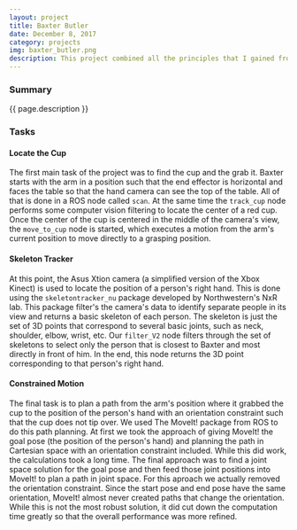 ```yaml
---
layout: project
title: Baxter Butler
date: December 8, 2017
category: projects
img: baxter_butler.png
description: This project combined all the principles that I gained from a class all about ROS, the Robot Operating System. I worked together on a team with four other students to program a Baxter robot to locate a cup on a table, grasp the cup, locate the right hand of a person in view of a depth sensing camera, and the bring the cup to the person's hand without tipping it over.
---
```

### Summary

{{ page.description }}

### Tasks

#### Locate the Cup

The first main task of the project was to find the cup and the grab it. Baxter starts with the arm in a position such that the end effector is horizontal and faces the table so that the hand camera can see the top of the table. All of that is done in a ROS node called `scan`. At the same time the `track_cup` node performs some computer vision filtering to locate the center of a red cup. Once the center of the cup is centered in the middle of the camera's view, the `move_to_cup` node is started, which executes a motion from the arm's current position to move directly to a grasping position.

#### Skeleton Tracker

At this point, the Asus Xtion camera (a simplified version of the Xbox Kinect) is used to locate the position of a person's right hand. This is done using the `skeletontracker_nu` package developed by Northwestern's NxR lab. This package filter's the camera's data to identify separate people in its view and returns a basic skeleton of each person. The skeleton is just the set of 3D points that correspond to several basic joints, such as neck, shoulder, elbow, wrist, etc. Our `filter_V2` node filters through the set of skeletons to select only the person that is closest to Baxter and most directly in front of him. In the end, this node returns the 3D point corresponding to that person's right hand.

#### Constrained Motion

The final task is to plan a path from the arm's position where it grabbed the cup to the position of the person's hand with an orientation constraint such that the cup does not tip over. We used The MoveIt! package from ROS to do this path planning. At first we took the approach of giving MoveIt! the goal pose (the position of the person's hand) and planning the path in Cartesian space with an orientation constraint included. While this did work, the calculations took a long time. The final approach was to find a joint space solution for the goal pose and then feed those joint positions into MoveIt! to plan a path in joint space. For this aproach we actually removed the orientation constraint. Since the start pose and end pose have the same orientation, MoveIt! almost never created paths that change the orientation. While this is not the most robust solution, it did cut down the computation time greatly so that the overall performance was more refined.


